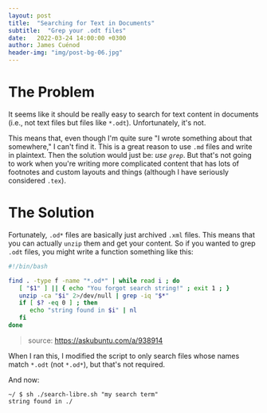 ```yaml
---
layout: post
title:  "Searching for Text in Documents"
subtitle:  "Grep your .odt files"
date:   2022-03-24 14:00:00 +0300
author: James Cuénod
header-img: "img/post-bg-06.jpg"
---
```


# The Problem

It seems like it should be really easy to search for text content in documents (i.e., not text files but files like `*.odt`). Unfortunately, it's not.

This means that, even though I'm quite sure "I wrote something about that somewhere," I can't find it. This is a great reason to use `.md` files and write in plaintext. Then the solution would just be: *use `grep`*. But that's not going to work when you're writing more complicated content that has lots of footnotes and custom layouts and things (although I have seriously considered `.tex`).

# The Solution

Fortunately, `.od*` files are basically just archived `.xml` files. This means that you can actually `unzip` them and get your content. So if you wanted to grep `.odt` files, you might write a function something like this:

```bash
#!/bin/bash

find . -type f -name "*.od*" | while read i ; do
   [ "$1" ] || { echo "You forgot search string!" ; exit 1 ; }
   unzip -ca "$i" 2>/dev/null | grep -iq "$*"
   if [ $? -eq 0 ] ; then
      echo "string found in $i" | nl
   fi
done
```

> source: <https://askubuntu.com/a/938914>

When I ran this, I modified the script to only search files whose names match `*.odt` (not `*.od*`), but that's not required.

And now:

```
~/ $ sh ./search-libre.sh "my search term"
string found in ./
```
